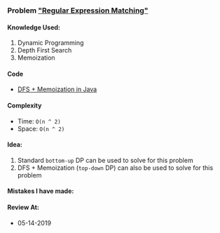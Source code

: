 ### Problem  ["Regular Expression Matching"](https://leetcode.com/problems/regular-expression-matching/description/)

#### Knowledge Used:
1.  Dynamic Programming
2.  Depth First Search
3.  Memoization

#### Code
-   [DFS + Memoization in Java](./MemoizationSolution.java)

#### Complexity
-   Time: `O(n ^ 2)`
-   Space: `O(n ^ 2)`

#### Idea:
1.  Standard `bottom-up` DP can be used to solve for this problem
2.  DFS + Memoization (`top-down` DP) can also be used to solve for this problem

#### Mistakes I have made:

#### Review At:
-   05-14-2019
